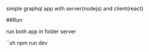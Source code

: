 simple graphql app with server(nodejs) and client(react)

##Run

run both app in folder server 

``sh 
    npm run dev
``` 